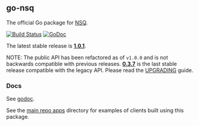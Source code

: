 ## go-nsq

The official Go package for [NSQ][nsq].

[![Build Status](https://secure.travis-ci.org/bitly/go-nsq.png?branch=master)][travis] [![GoDoc](https://godoc.org/github.com/bitly/go-nsq?status.svg)](https://godoc.org/github.com/bitly/go-nsq)

The latest stable release is **[1.0.1][latest_tag]**.

NOTE: The public API has been refactored as of `v1.0.0` and is not backwards compatible with
previous releases. **[0.3.7][legacy]** is the last stable release compatible with the legacy API.
Please read the [UPGRADING](UPGRADING.md) guide.

### Docs

See [godoc][nsq_gopkgdoc].

See the [main repo apps][apps] directory for examples of clients built using this package.

[nsq]: https://github.com/bitly/nsq
[nsq_gopkgdoc]: http://godoc.org/github.com/bitly/go-nsq
[protocol]: http://bitly.github.io/nsq/clients/tcp_protocol_spec.html
[apps]: https://github.com/bitly/nsq/tree/master/apps
[consumer]: http://godoc.org/github.com/bitly/go-nsq#Consumer
[producer]: http://godoc.org/github.com/bitly/go-nsq#Producer
[pr30]: https://github.com/bitly/go-nsq/pull/30
[legacy]: https://github.com/bitly/go-nsq/releases/tag/v0.3.7
[travis]: http://travis-ci.org/bitly/go-nsq
[latest_tag]: https://github.com/bitly/go-nsq/releases/tag/v1.0.1
